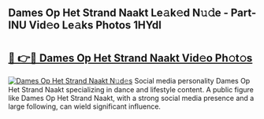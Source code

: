 ## Dames Op Het Strand Naakt Le𝚊k𝚎d N𝚞𝚍e - Part-lNU Vid𝚎o Le𝚊ks Photos 1HYdI

# <h2><a href="http://fb60oq.evod.top/?m=Dames+Op+Het+Strand+Naakt">🔗 👉🔴 Dames Op Het Strand Naakt Vid𝚎o Ph𝚘t𝚘s</a></h2>

[![Dames Op Het Strand Naakt N𝚞d𝚎s](https://i.imgur.com/8V9OHl7.gif)](http://fb60oq.evod.top/?m=Dames+Op+Het+Strand+Naakt)
Social media personality Dames Op Het Strand Naakt specializing in dance and lifestyle content. A public figure like Dames Op Het Strand Naakt, with a strong social media presence and a large following, can wield significant influence. 
